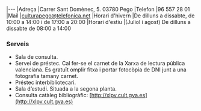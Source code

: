 
|---
|Adreça              |Carrer Sant Domènec, 5. 03780 Pego
|Telefon             |96 557 28 01
|Mail                |[culturapego@telefonica.net](mailto:culturapego@telefonica.net)
|Horari d'hivern     |De dilluns a dissabte, de 10:00 a 14:00 i de 17:00 a 20:00
|Horari d'estiu      |(Juliol i agost) De dilluns a dissabte de 08:00 a 14:00


### Serveis
* Sala de consulta.
* Servei de préstec. Cal fer-se el carnet de la Xarxa de lectura pública valenciana. Es gratu&iuml;t omplir fitxa i portar fotocòpia de DNI junt a una fotografia tamany carnet.
* Préstec interbibliotecari.
* Sala d’estudi. Situada a la segona planta.
* Consulta catàleg bibliogràfic: [http://xlpv.cult.gva.es](http://xlpv.cult.gva.es)